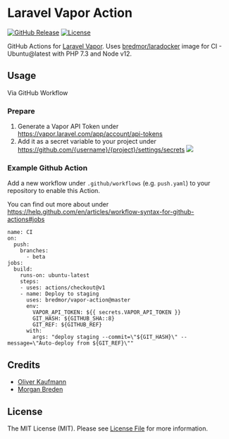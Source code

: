 # Laravel Vapor Action

[![GitHub Release][ico-release]][link-github-release]
[![License][ico-license]](LICENSE)

GitHub Actions for [Laravel Vapor](https://docs.vapor.build/1.0/introduction.html#requirements). Uses [bredmor/laradocker](https://github.com/bredmor/laradocker) image for CI - Ubuntu@latest with PHP 7.3 and Node v12.

## Usage

Via GitHub Workflow

### Prepare
1. Generate a Vapor API Token under https://vapor.laravel.com/app/account/api-tokens
2. Add it as a secret variable to your project under https://github.com/{username}/{project}/settings/secrets
![](docs/github-secrets.png)

### Example Github Action

Add a new workflow under `.github/workflows` (e.g. `push.yaml`) to your repository to enable this Action.

You can find out more about under https://help.github.com/en/articles/workflow-syntax-for-github-actions#jobs

```
name: CI
on:
  push:
    branches:
      - beta
jobs:
  build:
    runs-on: ubuntu-latest
    steps:
    - uses: actions/checkout@v1
    - name: Deploy to staging
      uses: bredmor/vapor-action@master
      env:
        VAPOR_API_TOKEN: ${{ secrets.VAPOR_API_TOKEN }}
        GIT_HASH: ${GITHUB_SHA::8}
        GIT_REF: ${GITHUB_REF}
      with:
        args: "deploy staging --commit=\"${GIT_HASH}\" --message=\"Auto-deploy from ${GIT_REF}\""
```

## Credits

* [Oliver Kaufmann](https://github.com/okaufmann)
* [Morgan Breden](https://github.com/bredmor)

## License

The MIT License (MIT). Please see [License File](LICENSE) for more information.

[ico-release]: https://img.shields.io/github/tag/bredmor/vapor-action.svg
[ico-license]: https://img.shields.io/badge/license-MIT-brightgreen.svg
[link-github-release]: https://github.com/bredmor/vapor-action/releases
